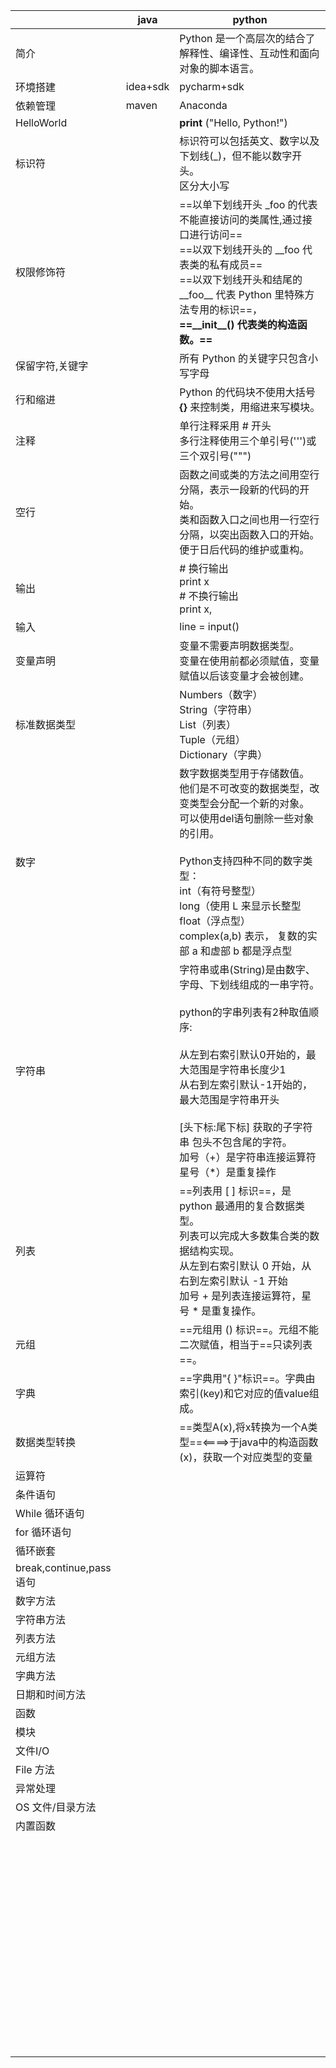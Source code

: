 |                          | java     | python                                                       |
| ------------------------ | -------- | ------------------------------------------------------------ |
| 简介                     |          | Python 是一个高层次的结合了解释性、编译性、互动性和面向对象的脚本语言。 |
| 环境搭建                 | idea+sdk | pycharm+sdk                                                  |
| 依赖管理                 | maven    | Anaconda                                                     |
| HelloWorld               |          | **print** ("Hello, Python!")                                 |
| 标识符                   |          | 标识符可以包括英文、数字以及下划线(_)，但不能以数字开头。<br/>区分大小写 |
| 权限修饰符               |          | ==以单下划线开头 \_foo 的代表不能直接访问的类属性,通过接口进行访问==<br/>==以双下划线开头的 \__foo 代表类的私有成员==<br/>==以双下划线开头和结尾的\_\_foo\_\_ 代表 Python 里特殊方法专用的标识==， <br/>**==\_\_init\_\_() 代表类的构造函数。==** |
| 保留字符,关键字          |          | 所有 Python 的关键字只包含小写字母                           |
| 行和缩进                 |          | Python 的代码块不使用大括号 **{}** 来控制类，用缩进来写模块。 |
| 注释                     |          | 单行注释采用 # 开头<br/>多行注释使用三个单引号(''')或三个双引号(""") |
| 空行                     |          | 函数之间或类的方法之间用空行分隔，表示一段新的代码的开始。<br/>类和函数入口之间也用一行空行分隔，以突出函数入口的开始。<br/>便于日后代码的维护或重构。 |
| 输出                     |          | # 换行输出<br/>print x<br/># 不换行输出<br/>print x,         |
| 输入                     |          | line = input()                                               |
| 变量声明                 |          | 变量不需要声明数据类型。<br/>变量在使用前都必须赋值，变量赋值以后该变量才会被创建。 |
| 标准数据类型             |          | Numbers（数字）<br/>String（字符串）<br/>List（列表）<br/>Tuple（元组）<br/>Dictionary（字典） |
| 数字                     |          | 数字数据类型用于存储数值。<br/>他们是不可改变的数据类型，改变类型会分配一个新的对象。<br/>可以使用del语句删除一些对象的引用。<br/><br/>Python支持四种不同的数字类型：<br/>int（有符号整型）<br/>long（使用 L 来显示长整型<br/>float（浮点型）<br/>complex(a,b) 表示， 复数的实部 a 和虚部 b 都是浮点型 |
| 字符串                   |          | 字符串或串(String)是由数字、字母、下划线组成的一串字符。<br/><br/>python的字串列表有2种取值顺序:<br/><br/>从左到右索引默认0开始的，最大范围是字符串长度少1<br/>从右到左索引默认-1开始的，最大范围是字符串开头<br/><br/>[头下标:尾下标] 获取的子字符串 包头不包含尾的字符。<br/>加号（+）是字符串连接运算符<br/>星号（*）是重复操作 |
| 列表                     |          | ==列表用 [ ] 标识==，是 python 最通用的复合数据类型。<br/>列表可以完成大多数集合类的数据结构实现。<br/>从左到右索引默认 0 开始，从右到左索引默认 -1 开始<br/>加号 + 是列表连接运算符，星号 * 是重复操作。 |
| 元组                     |          | ==元组用 () 标识==。元组不能二次赋值，相当于==只读列表==。   |
| 字典                     |          | ==字典用"{ }"标识==。字典由索引(key)和它对应的值value组成。  |
| 数据类型转换             |          | ==类型A(x),将x转换为一个A类型==<====>于java中的构造函数(x)，获取一个对应类型的变量 |
| 运算符                   |          |                                                              |
| 条件语句                 |          |                                                              |
| While 循环语句           |          |                                                              |
| for 循环语句             |          |                                                              |
| 循环嵌套                 |          |                                                              |
| break,continue,pass 语句 |          |                                                              |
| 数字方法                 |          |                                                              |
| 字符串方法               |          |                                                              |
| 列表方法                 |          |                                                              |
| 元组方法                 |          |                                                              |
| 字典方法                 |          |                                                              |
| 日期和时间方法           |          |                                                              |
| 函数                     |          |                                                              |
| 模块                     |          |                                                              |
| 文件I/O                  |          |                                                              |
| File 方法                |          |                                                              |
| 异常处理                 |          |                                                              |
| OS 文件/目录方法         |          |                                                              |
| 内置函数                 |          |                                                              |
|                          |          |                                                              |
|                          |          |                                                              |
|                          |          |                                                              |
|                          |          |                                                              |
|                          |          |                                                              |
|                          |          |                                                              |
|                          |          |                                                              |
|                          |          |                                                              |
|                          |          |                                                              |
|                          |          |                                                              |
|                          |          |                                                              |
|                          |          |                                                              |
|                          |          |                                                              |
|                          |          |                                                              |
|                          |          |                                                              |
|                          |          |                                                              |
|                          |          |                                                              |
|                          |          |                                                              |
|                          |          |                                                              |
|                          |          |                                                              |
|                          |          |                                                              |
|                          |          |                                                              |
|                          |          |                                                              |
|                          |          |                                                              |
|                          |          |                                                              |
|                          |          |                                                              |
|                          |          |                                                              |
|                          |          |                                                              |
|                          |          |                                                              |
|                          |          |                                                              |
|                          |          |                                                              |
|                          |          |                                                              |
|                          |          |                                                              |
|                          |          |                                                              |
|                          |          |                                                              |
|                          |          |                                                              |
|                          |          |                                                              |
|                          |          |                                                              |
|                          |          |                                                              |
|                          |          |                                                              |
|                          |          |                                                              |
|                          |          |                                                              |
|                          |          |                                                              |
|                          |          |                                                              |
|                          |          |                                                              |
|                          |          |                                                              |
|                          |          |                                                              |
|                          |          |                                                              |
|                          |          |                                                              |
|                          |          |                                                              |
|                          |          |                                                              |
|                          |          |                                                              |
|                          |          |                                                              |
|                          |          |                                                              |
|                          |          |                                                              |
|                          |          |                                                              |
|                          |          |                                                              |
|                          |          |                                                              |
|                          |          |                                                              |

